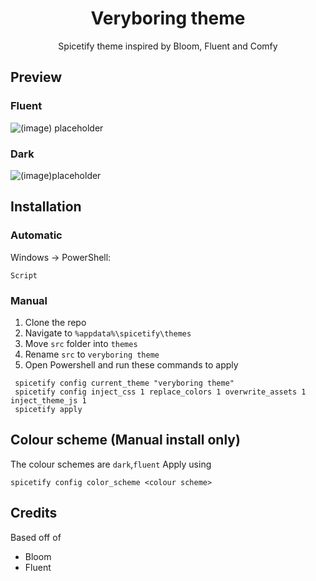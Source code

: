 <div align = "center">
<h1>Veryboring theme</h1>
<p>Spicetify theme inspired by Bloom, Fluent and Comfy</p>
</div>

## Preview

### Fluent

![(image)](https://raw.githubusercontent.com/veryboringhwl/veryboring-theme/cf91f44dd253f807b755f00ef1c40c064befa2e3/assets/placeholder%201.png)
placeholder
### Dark

![(image)](https://raw.githubusercontent.com/veryboringhwl/veryboring-theme/cf91f44dd253f807b755f00ef1c40c064befa2e3/assets/placeholder%201.png)placeholder
## Installation

### Automatic
Windows → PowerShell:

```Script```
### Manual
1. Clone the repo
2. Navigate to ```%appdata%\spicetify\themes```
3. Move `src` folder into `themes`
4. Rename `src` to `veryboring theme`
4. Open Powershell and run these commands to apply

```
 spicetify config current_theme "veryboring theme"
 spicetify config inject_css 1 replace_colors 1 overwrite_assets 1 inject_theme_js 1
 spicetify apply
```
## Colour scheme (Manual install only)
The colour schemes are `dark`,`fluent` Apply using 

`spicetify config color_scheme <colour scheme>`

## Credits
Based off of
- Bloom
- Fluent
